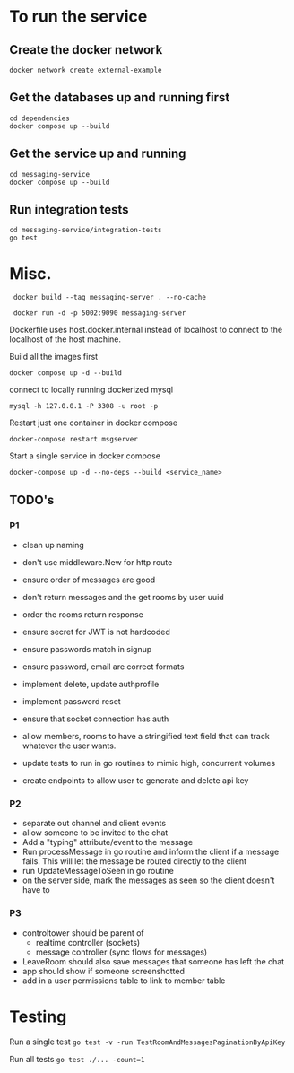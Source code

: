 # To run the service

## Create the docker network

```
docker network create external-example
```

## Get the databases up and running first

```
cd dependencies
docker compose up --build
```

## Get the service up and running

```
cd messaging-service
docker compose up --build
```

## Run integration tests

```
cd messaging-service/integration-tests
go test
```

# Misc.

```
 docker build --tag messaging-server . --no-cache
```

```
 docker run -d -p 5002:9090 messaging-server
```

Dockerfile uses host.docker.internal instead of localhost to connect to the localhost of the host machine.

Build all the images first

```
docker compose up -d --build
```

connect to locally running dockerized mysql

```
mysql -h 127.0.0.1 -P 3308 -u root -p
```

Restart just one container in docker compose

```
docker-compose restart msgserver
```

Start a single service in docker compose

```
docker-compose up -d --no-deps --build <service_name>

```

## TODO's

### P1

- clean up naming
- don't use middleware.New for http route
- ensure order of messages are good
- don't return messages and the get rooms by user uuid
- order the rooms return response
- ensure secret for JWT is not hardcoded
- ensure passwords match in signup
- ensure password, email are correct formats
- implement delete, update authprofile
- implement password reset
- ensure that socket connection has auth

- allow members, rooms to have a stringified text field that can track whatever the user wants.
- update tests to run in go routines to mimic high, concurrent volumes
- create endpoints to allow user to generate and delete api key

### P2

- separate out channel and client events
- allow someone to be invited to the chat
- Add a "typing" attribute/event to the message
- Run processMessage in go routine and inform the client if a message fails. This will let the message be routed directly to the client
- run UpdateMessageToSeen in go routine
- on the server side, mark the messages as seen so the client doesn't have to

### P3

- controltower should be parent of
  - realtime controller (sockets)
  - message controller (sync flows for messages)
- LeaveRoom should also save messages that someone has left the chat
- app should show if someone screenshotted
- add in a user permissions table to link to member table

# Testing

Run a single test
`go test -v -run TestRoomAndMessagesPaginationByApiKey`

Run all tests
`go test ./... -count=1`
